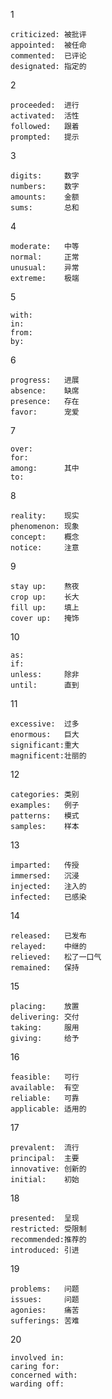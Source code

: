 1 

    criticized: 被批评
    appointed:  被任命
    commented:  已评论
    designated: 指定的

2
    
    proceeded:  进行
    activated:  活性
    followed:   跟着 
    prompted:   提示

3

    digits:     数字
    numbers:    数字
    amounts:    金额
    sums:       总和
    
4
        
    moderate:   中等
    normal:     正常
    unusual:    异常
    extreme:    极端

5

    with:
    in:
    from:
    by:

6

    progress:   进展
    absence:    缺席
    presence:   存在
    favor:      宠爱

7

    over:
    for:
    among:      其中
    to:

8

    reality:    现实
    phenomenon: 现象
    concept:    概念
    notice:     注意

9
    
    stay up:    熬夜
    crop up:    长大
    fill up:    填上
    cover up:   掩饰

10

    as: 
    if:
    unless:     除非
    until:      直到

11

    excessive:  过多
    enormous:   巨大
    significant:重大
    magnificent:壮丽的

12

    categories: 类别
    examples:   例子
    patterns:   模式
    samples:    样本

13

    imparted:   传授
    immersed:   沉浸
    injected:   注入的
    infected:   已感染

14

    released:   已发布
    relayed:    中继的
    relieved:   松了一口气
    remained:   保持

15

    placing:    放置
    delivering: 交付
    taking:     服用
    giving:     给予

16

    feasible:   可行
    available:  有空
    reliable:   可靠
    applicable: 适用的

17
    
    prevalent:  流行
    principal:  主要
    innovative: 创新的
    initial:    初始

18
    
    presented:  呈现
    restricted: 受限制
    recommended:推荐的
    introduced: 引进

19
    
    problems:   问题
    issues:     问题
    agonies:    痛苦
    sufferings: 苦难

20
    
    involved in:
    caring for:
    concerned with:
    warding off:      































